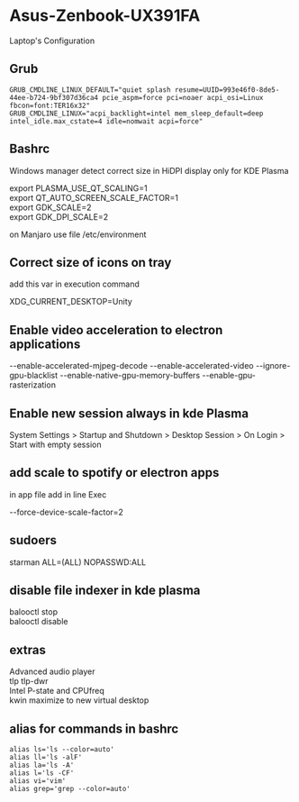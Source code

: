# Asus-Zenbook-UX391FA

Laptop's Configuration


## Grub

```
GRUB_CMDLINE_LINUX_DEFAULT="quiet splash resume=UUID=993e46f0-8de5-44ee-b724-9bf307d36ca4 pcie_aspm=force pci=noaer acpi_osi=Linux fbcon=font:TER16x32"  
GRUB_CMDLINE_LINUX="acpi_backlight=intel mem_sleep_default=deep intel_idle.max_cstate=4 idle=nomwait acpi=force"
```

## Bashrc
Windows manager detect correct size in HiDPI display  only for KDE Plasma  

export PLASMA_USE_QT_SCALING=1  
export QT_AUTO_SCREEN_SCALE_FACTOR=1  
export GDK_SCALE=2  
export GDK_DPI_SCALE=2  
  
on Manjaro use file /etc/environment   
  

## Correct size of icons on tray  

 add this var in execution command  

 XDG_CURRENT_DESKTOP=Unity

## Enable video acceleration to electron applications

--enable-accelerated-mjpeg-decode --enable-accelerated-video --ignore-gpu-blacklist --enable-native-gpu-memory-buffers --enable-gpu-rasterization  
 

## Enable new session always in kde Plasma

System Settings > Startup and Shutdown > Desktop Session > On Login > Start with empty session  

## add scale to spotify or electron apps

in app file add in line Exec

--force-device-scale-factor=2

## sudoers

starman ALL=(ALL) NOPASSWD:ALL  

## disable file indexer in kde plasma

balooctl stop  
balooctl disable  


## extras
Advanced audio player  
tlp tlp-dwr  
Intel P-state and CPUfreq  
kwin maximize to new virtual desktop  

## alias for commands in bashrc
```  
alias ls='ls --color=auto'  
alias ll='ls -alF'  
alias la='ls -A'  
alias l='ls -CF'  
alias vi='vim'  
alias grep='grep --color=auto'  
```